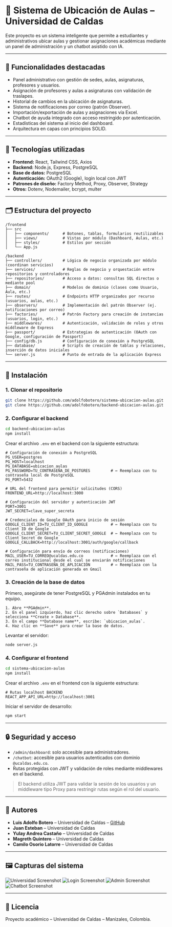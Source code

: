 # 🏫 Sistema de Ubicación de Aulas – Universidad de Caldas

Este proyecto es un sistema inteligente que permite a estudiantes y administrativos ubicar aulas y gestionar asignaciones académicas mediante un panel de administración y un chatbot asistido con IA.

---

## 🧠 Funcionalidades destacadas

- Panel administrativo con gestión de sedes, aulas, asignaturas, profesores y usuarios.
- Asignación de profesores y aulas a asignaturas con validación de traslapes.
- Historial de cambios en la ubicación de asignaturas.
- Sistema de notificaciones por correo (patrón Observer).
- Importación/exportación de aulas y asignaciones vía Excel.
- Chatbot de ayuda integrado con acceso restringido por autenticación.
- Estadísticas del sistema al inicio del dashboard.
- Arquitectura en capas con principios SOLID.

---

## 🧱 Tecnologías utilizadas

- **Frontend:** React, Tailwind CSS, Axios
- **Backend:** Node.js, Express, PostgreSQL
- **Base de datos:** PostgreSQL
- **Autenticación:** OAuth2 (Google), login local con JWT
- **Patrones de diseño:** Factory Method, Proxy, Observer, Strategy
- **Otros:** Dotenv, Nodemailer, bcrypt, multer

---

## 🗂️ Estructura del proyecto

```
/frontend
├── src
│   ├── components/      # Botones, tablas, formularios reutilizables
│   ├── views/           # Vistas por módulo (Dashboard, Aulas, etc.)
│   ├── styles/          # Estilos por sección
│   └── App.js
```

```
/backend
├── controllers/         # Lógica de negocio organizada por módulo (coordinan servicios)
├── services/            # Reglas de negocio y orquestación entre repositorios y controladores
├── repositories/        # Acceso a datos: consultas SQL directas o mediante pool
├── domain/              # Modelos de dominio (clases como Usuario, Aula, etc.)
├── routes/              # Endpoints HTTP organizados por recurso (usuarios, aulas, etc.)
├── observers/           # Implementación del patrón Observer (ej. notificaciones por correo)
├── factories/           # Patrón Factory para creación de instancias (usuarios, login, etc.)
├── middlewares/         # Autenticación, validación de roles y otros middleware de Express
├── passport/            # Estrategias de autenticación (OAuth con Google, configuración de Passport)
├── config/db.js         # Configuración de conexión a PostgreSQL
├── database/            # Scripts de creación de tablas y relaciones, inserción de datos iniciales
└── server.js            # Punto de entrada de la aplicación Express
```

---

## 🚀 Instalación

### 1. Clonar el repositorio

```bash
git clone https://github.com/adolfobotero/sistema-ubicacion-aulas.git
git clone https://github.com/adolfobotero/backend-ubicacion-aulas.git
```

### 2. Configurar el backend

```bash
cd backend-ubicacion-aulas
npm install
```

Crear el archivo `.env` en el backend con la siguiente estructura:

```env
# Configuración de conexión a PostgreSQL
PG_USER=postgres
PG_HOST=localhost
PG_DATABASE=ubicacion_aulas
PG_PASSWORD=TU_CONTRASEÑA_DE_POSTGRES         # ← Reemplaza con tu contraseña local de PostgreSQL
PG_PORT=5432

# URL del frontend para permitir solicitudes (CORS)
FRONTEND_URL=http://localhost:3000

# Configuración del servidor y autenticación JWT
PORT=3001
JWT_SECRET=clave_super_secreta

# Credenciales de Google OAuth para inicio de sesión
GOOGLE_CLIENT_ID=TU_CLIENT_ID_GOOGLE          # ← Reemplaza con tu Client ID de Google
GOOGLE_CLIENT_SECRET=TU_CLIENT_SECRET_GOOGLE  # ← Reemplaza con tu Client Secret de Google
GOOGLE_CALLBACK=http://localhost:3001/auth/google/callback

# Configuración para envío de correos (notificaciones)
MAIL_USER=TU_CORREO@ucaldas.edu.co            # ← Reemplaza con el correo institucional desde el cual se enviarán notificaciones
MAIL_PASS=TU_CONTRASEÑA_DE_APLICACIÓN         # ← Reemplaza con la contraseña de aplicación generada en Gmail
```

### 3. Creación de la base de datos

Primero, asegúrate de tener PostgreSQL y PGAdmin instalados en tu equipo.
```
1. Abre **PGAdmin**.
2. En el panel izquierdo, haz clic derecho sobre `Databases` y selecciona **Create > Database**.
3. En el campo **Database name**, escribe: `ubicacion_aulas`.
4. Haz clic en **Save** para crear la base de datos.
```
Levantar el servidor:

```bash
node server.js
```

### 4. Configurar el frontend

```bash
cd sistema-ubicacion-aulas
npm install
```

Crear el archivo `.env` en el frontend con la siguiente estructura:

```env
# Rutas localhost BACKEND
REACT_APP_API_URL=http://localhost:3001
```

Iniciar el servidor de desarrollo:

```bash
npm start
```

---

## 🔒 Seguridad y acceso

- `/admin/dashboard`: solo accesible para administradores.
- `/chatbot`: accesible para usuarios autenticados con dominio `@ucaldas.edu.co`.
- Rutas protegidas con JWT y validación de roles mediante middlewares en el backend.

> El backend utiliza JWT para validar la sesión de los usuarios y un middleware tipo Proxy para restringir rutas según el rol del usuario.

---

## 👤 Autores

- **Luis Adolfo Botero** – Universidad de Caldas – [GitHub](https://github.com/adolfobotero)
- **Juan Esteban** – Universidad de Caldas
- **Yulay Andrea Castaño** – Universidad de Caldas
- **Magreth Quintero** – Universidad de Caldas
- **Camilo Osorio Latorre** – Universidad de Caldas

---

## 🖼️ Capturas del sistema

![Universidad Screenshot](./public/assets/screenshot-ucaldas.jpg)
![Login Screenshot](./public/assets/screenshot-login.png)
![Admin Screenshot](./public/assets/dashboardAdmin.png)
![Chatbot Screenshot](./public/assets/dashboardChatbot.png)

---

## 📜 Licencia

Proyecto académico – Universidad de Caldas – Manizales, Colombia.
